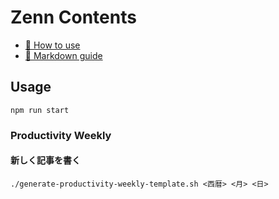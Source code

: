 # Zenn Contents

* [📘 How to use](https://zenn.dev/zenn/articles/zenn-cli-guide)
* [📘 Markdown guide](https://zenn.dev/zenn/articles/markdown-guide)

## Usage
```
npm run start
```

### Productivity Weekly
#### 新しく記事を書く
```
./generate-productivity-weekly-template.sh <西暦> <月> <日>
```
